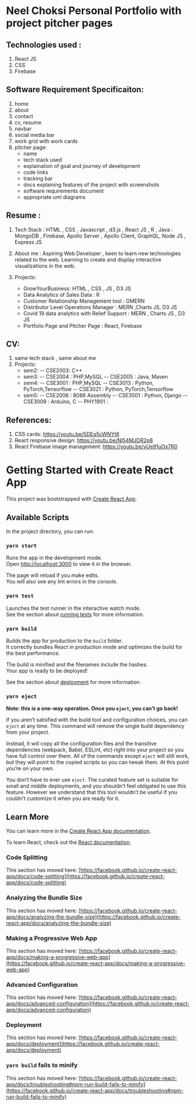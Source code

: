 # Neel Choksi Personal Portfolio with project pitcher pages

## Technologies used :
1. React JS
2. CSS
3. Firebase

## Software Requirement Specificaiton: 
1. home
2. about
3. contact
4. cv, resume
5. navbar
6. social media bar
7. work grid with work cards
8. pitcher page: 
	- name 
	- tech stack used 
	- explaination of goal and journey of development
	- code links
	- tracking bar 
	- docs explaining features of the project with screenshots
	- software requirements document 
	- appropriate uml diagrams
## Resume : 
1. Tech Stack : HTML , CSS , Javascript , d3.js , React JS , R , Java 
	      : MongoDB , Firebase, Apollo Server , Apollo Client, GraphQL, Node JS , Express JS
2. About me : Aspiring Web Developer , keen to learn new technologies related to the web. Learning to create and display interactive visualizations in the web.

3. Projects: 
	- GrowYourBusiness: HTML , CSS , JS , D3 JS
	- Data Analytics of Sales Data : R
	- Customer Relationship Management tool : GMERN
	- Distributor Level Operations Manager : MERN ,Charts JS, D3 JS
	- Covid 19 data analytics with Relief Support : MERN , Charts JS , D3 JS
	- Portfolio Page and Pitcher Page : React, Firebase

## CV: 
1. same tech stack , same about me
2. Projects: 
	- sem2: 
		-- CSE2003: C++
	- sem3: 
		-- CSE2004 : PHP,MySQL
		-- CSE2005 : Java, Maven
	- sem4: 
		-- CSE3001 : PHP,MySQL
		-- CSE3013 : Python, PyTorch,Tensorflow
		-- CSE3021 : Python, PyTorch,Tensorflow
	- sem5: 
		-- CSE2006 : 8086 Assembly
		-- CSE3501 : Python, Django
		-- CSE3009 : Arduino, C
		-- PHY1901 : 


## References: 
1. CSS cards:
	https://youtu.be/5DEq5cWNYt8 
2. React responsive design: 
	https://youtu.be/Nl54MJDR2p8
3. React Firebase image management: 
	https://youtu.be/vUe91uOx7R0






















# Getting Started with Create React App

This project was bootstrapped with [Create React App](https://github.com/facebook/create-react-app).

## Available Scripts

In the project directory, you can run:

### `yarn start`

Runs the app in the development mode.\
Open [http://localhost:3000](http://localhost:3000) to view it in the browser.

The page will reload if you make edits.\
You will also see any lint errors in the console.

### `yarn test`

Launches the test runner in the interactive watch mode.\
See the section about [running tests](https://facebook.github.io/create-react-app/docs/running-tests) for more information.

### `yarn build`

Builds the app for production to the `build` folder.\
It correctly bundles React in production mode and optimizes the build for the best performance.

The build is minified and the filenames include the hashes.\
Your app is ready to be deployed!

See the section about [deployment](https://facebook.github.io/create-react-app/docs/deployment) for more information.

### `yarn eject`

**Note: this is a one-way operation. Once you `eject`, you can’t go back!**

If you aren’t satisfied with the build tool and configuration choices, you can `eject` at any time. This command will remove the single build dependency from your project.

Instead, it will copy all the configuration files and the transitive dependencies (webpack, Babel, ESLint, etc) right into your project so you have full control over them. All of the commands except `eject` will still work, but they will point to the copied scripts so you can tweak them. At this point you’re on your own.

You don’t have to ever use `eject`. The curated feature set is suitable for small and middle deployments, and you shouldn’t feel obligated to use this feature. However we understand that this tool wouldn’t be useful if you couldn’t customize it when you are ready for it.

## Learn More

You can learn more in the [Create React App documentation](https://facebook.github.io/create-react-app/docs/getting-started).

To learn React, check out the [React documentation](https://reactjs.org/).

### Code Splitting

This section has moved here: [https://facebook.github.io/create-react-app/docs/code-splitting](https://facebook.github.io/create-react-app/docs/code-splitting)

### Analyzing the Bundle Size

This section has moved here: [https://facebook.github.io/create-react-app/docs/analyzing-the-bundle-size](https://facebook.github.io/create-react-app/docs/analyzing-the-bundle-size)

### Making a Progressive Web App

This section has moved here: [https://facebook.github.io/create-react-app/docs/making-a-progressive-web-app](https://facebook.github.io/create-react-app/docs/making-a-progressive-web-app)

### Advanced Configuration

This section has moved here: [https://facebook.github.io/create-react-app/docs/advanced-configuration](https://facebook.github.io/create-react-app/docs/advanced-configuration)

### Deployment

This section has moved here: [https://facebook.github.io/create-react-app/docs/deployment](https://facebook.github.io/create-react-app/docs/deployment)

### `yarn build` fails to minify

This section has moved here: [https://facebook.github.io/create-react-app/docs/troubleshooting#npm-run-build-fails-to-minify](https://facebook.github.io/create-react-app/docs/troubleshooting#npm-run-build-fails-to-minify)
